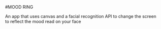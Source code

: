 #MOOD RING

An app that uses canvas and a facial recognition API to change the screen to reflect the mood read on your face